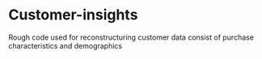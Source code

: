 # Customer-insights

Rough code used for reconstructuring customer data consist of purchase characteristics and demographics
